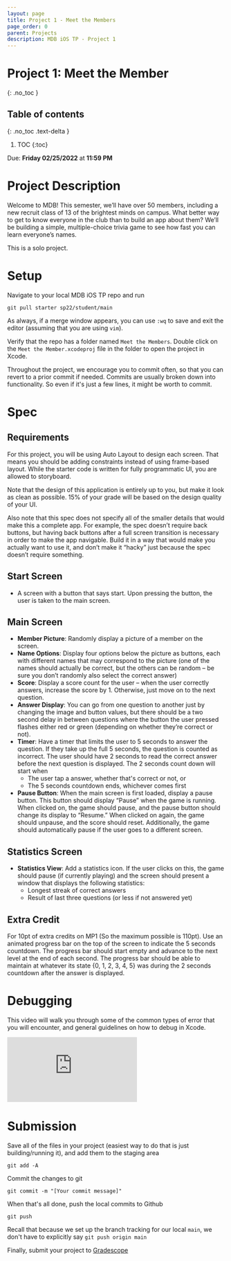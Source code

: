 ```yaml
---
layout: page
title: Project 1 - Meet the Members
page_order: 0
parent: Projects
description: MDB iOS TP - Project 1
---
```


# Project 1: Meet the Member
{: .no_toc }

## Table of contents
{: .no_toc .text-delta }

1. TOC
{:toc}

Due: **Friday 02/25/2022** at **11:59 PM**

# Project Description

Welcome to MDB! This semester, we’ll have over 50 members, including a new recruit class of 13 of the brightest minds on campus. What better way to get to know everyone in the club than to build an app about them? We’ll be building a simple, multiple-choice trivia game to see how fast you can learn everyone’s names.

This is a solo project.

# Setup

Navigate to your local MDB iOS TP repo and run
```shell
git pull starter sp22/student/main
```
As always, if a merge window appears, you can use `:wq` to save and exit the editor (assuming that you are using `vim`).

Verify that the repo has a folder named `Meet the Members`.  Double click on the `Meet the Member.xcodeproj` file in the folder to open the project in Xcode.

Throughout the project, we encourage you to commit often, so that you can revert to a prior commit if needed. Commits are usually broken down into functionality. So even if it's just a few lines, it might be worth to commit.

# Spec

## Requirements

For this project, you will be using Auto Layout to design each screen. That means you should be adding constraints instead of using frame-based layout. While the starter code is written for fully programmatic UI, you are allowed to storyboard.

Note that the design of this application is entirely up to you, but make it look as clean as possible. 15% of your grade will be based on the design quality of your UI.

Also note that this spec does not specify all of the smaller details that would make this a complete app. For example, the spec doesn’t require back buttons, but having back buttons after a full screen transition is necessary in order to make the app navigable. Build it in a way that would make you actually want to use it, and don’t make it “hacky” just because the spec doesn’t require something.

## Start Screen

- A screen with a button that says start. Upon pressing the button, the user is taken to the main screen.

## Main Screen

- **Member Picture**: Randomly display a picture of a member on the screen.
- **Name Options**: Display four options below the picture as buttons, each with different names that may correspond to the picture (one of the names should actually be correct, but the others can be random – be sure you don’t randomly also select the correct answer)
- **Score**: Display a score count for the user – when the user correctly answers, increase the score by 1. Otherwise, just move on to the next question.
- **Answer Display**: You can go from one question to another just by changing the image and button values, but there should be a two second delay in between questions where the button the user pressed flashes either red or green (depending on whether they’re correct or not).
- **Timer**: Have a timer that limits the user to 5 seconds to answer the question. If they take up the full 5 seconds, the question is counted as incorrect. The user should have 2 seconds to read the correct answer before the next question is displayed. The 2 seconds count down will start when
    - The user tap a answer, whether that's correct or not, or
    - The 5 seconds countdown ends, whichever comes first
- **Pause Button**: When the main screen is first loaded, display a pause button. This button should display “Pause” when the game is running. When clicked on, the game should pause, and the pause button should change its display to “Resume.” When clicked on again, the game should unpause, and the score should reset. Additionally, the game should automatically pause if the user goes to a different screen.

## Statistics Screen

- **Statistics View**: Add a statistics icon. If the user clicks on this, the game should pause (if currently playing) and the screen should present a window that displays the following statistics:
    - Longest streak of correct answers
    - Result of last three questions (or less if not answered yet)

## Extra Credit

For 10pt of extra credits on MP1 (So the maximum possible is 110pt). Use an animated progress bar on the top of the screen to indicate the 5 seconds countdown. The progress bar should start empty and advance to the next level at the end of each second. The progress bar should be able to maintain at whatever its state {0, 1, 2, 3, 4, 5} was during the 2 seconds countdown after the answer is displayed.

# Debugging

This video will walk you through some of the common types of error that you will encounter, and general guidelines on how to debug in Xcode.

<div class="video-wrapper">
<iframe src="https://www.youtube.com/embed/A6PxoXmp7SI" frameborder="0" allow="accelerometer; autoplay; clipboard-write; encrypted-media; gyroscope; picture-in-picture" allowfullscreen></iframe>
</div>

# Submission

Save all of the files in your project (easiest way to do that is just building/running it), and add them to the staging area 
```shell
git add -A
```
Commit the changes to git 
```shell
git commit -m "[Your commit message]"
```
When that's all done, push the local commits to Github 
```shell
git push
```
Recall that because we set up the branch tracking for our local `main`, we don't have to explicitly say `git push origin main`

Finally, submit your project to [Gradescope](https://www.gradescope.com)
